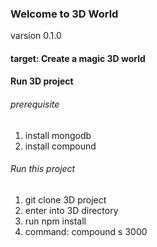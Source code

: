 ### Welcome to 3D World ###
varsion 0.1.0

#### target:  Create a magic 3D world

#### Run 3D project
###### prerequisite
1. install mongodb
2. install compound

###### Run this project
1. git clone 3D project
2. enter into 3D directory
3. run npm install
4. command:  compound s 3000



